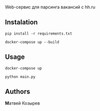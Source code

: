 Web-сервис для парсинга вакансий с hh.ru

## Instalation
```
pip install -r requirements.txt
```
```
docker-compose up --build
```
## Usage
```
docker-compose up
```
```
python main.py
```
## Authors
**М**атвей Козырев
